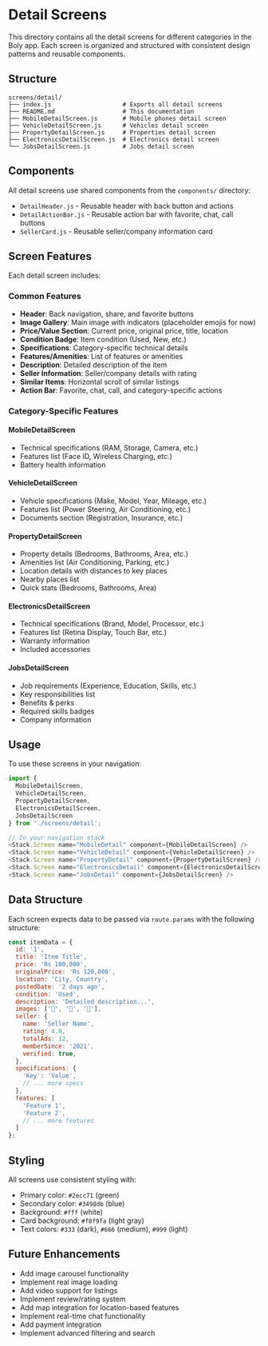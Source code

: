 # Detail Screens

This directory contains all the detail screens for different categories in the Boly app. Each screen is organized and structured with consistent design patterns and reusable components.

## Structure

```
screens/detail/
├── index.js                    # Exports all detail screens
├── README.md                   # This documentation
├── MobileDetailScreen.js       # Mobile phones detail screen
├── VehicleDetailScreen.js      # Vehicles detail screen
├── PropertyDetailScreen.js     # Properties detail screen
├── ElectronicsDetailScreen.js  # Electronics detail screen
└── JobsDetailScreen.js         # Jobs detail screen
```

## Components

All detail screens use shared components from the `components/` directory:

- `DetailHeader.js` - Reusable header with back button and actions
- `DetailActionBar.js` - Reusable action bar with favorite, chat, call buttons
- `SellerCard.js` - Reusable seller/company information card

## Screen Features

Each detail screen includes:

### Common Features
- **Header**: Back navigation, share, and favorite buttons
- **Image Gallery**: Main image with indicators (placeholder emojis for now)
- **Price/Value Section**: Current price, original price, title, location
- **Condition Badge**: Item condition (Used, New, etc.)
- **Specifications**: Category-specific technical details
- **Features/Amenities**: List of features or amenities
- **Description**: Detailed description of the item
- **Seller Information**: Seller/company details with rating
- **Similar Items**: Horizontal scroll of similar listings
- **Action Bar**: Favorite, chat, call, and category-specific actions

### Category-Specific Features

#### MobileDetailScreen
- Technical specifications (RAM, Storage, Camera, etc.)
- Features list (Face ID, Wireless Charging, etc.)
- Battery health information

#### VehicleDetailScreen
- Vehicle specifications (Make, Model, Year, Mileage, etc.)
- Features list (Power Steering, Air Conditioning, etc.)
- Documents section (Registration, Insurance, etc.)

#### PropertyDetailScreen
- Property details (Bedrooms, Bathrooms, Area, etc.)
- Amenities list (Air Conditioning, Parking, etc.)
- Location details with distances to key places
- Nearby places list
- Quick stats (Bedrooms, Bathrooms, Area)

#### ElectronicsDetailScreen
- Technical specifications (Brand, Model, Processor, etc.)
- Features list (Retina Display, Touch Bar, etc.)
- Warranty information
- Included accessories

#### JobsDetailScreen
- Job requirements (Experience, Education, Skills, etc.)
- Key responsibilities list
- Benefits & perks
- Required skills badges
- Company information

## Usage

To use these screens in your navigation:

```javascript
import { 
  MobileDetailScreen, 
  VehicleDetailScreen, 
  PropertyDetailScreen,
  ElectronicsDetailScreen,
  JobsDetailScreen 
} from './screens/detail';

// In your navigation stack
<Stack.Screen name="MobileDetail" component={MobileDetailScreen} />
<Stack.Screen name="VehicleDetail" component={VehicleDetailScreen} />
<Stack.Screen name="PropertyDetail" component={PropertyDetailScreen} />
<Stack.Screen name="ElectronicsDetail" component={ElectronicsDetailScreen} />
<Stack.Screen name="JobsDetail" component={JobsDetailScreen} />
```

## Data Structure

Each screen expects data to be passed via `route.params` with the following structure:

```javascript
const itemData = {
  id: '1',
  title: 'Item Title',
  price: 'Rs 100,000',
  originalPrice: 'Rs 120,000',
  location: 'City, Country',
  postedDate: '2 days ago',
  condition: 'Used',
  description: 'Detailed description...',
  images: ['📱', '📱', '📱'],
  seller: {
    name: 'Seller Name',
    rating: 4.8,
    totalAds: 12,
    memberSince: '2021',
    verified: true,
  },
  specifications: {
    'Key': 'Value',
    // ... more specs
  },
  features: [
    'Feature 1',
    'Feature 2',
    // ... more features
  ]
};
```

## Styling

All screens use consistent styling with:
- Primary color: `#2ecc71` (green)
- Secondary color: `#3498db` (blue)
- Background: `#fff` (white)
- Card background: `#f8f9fa` (light gray)
- Text colors: `#333` (dark), `#666` (medium), `#999` (light)

## Future Enhancements

- Add image carousel functionality
- Implement real image loading
- Add video support for listings
- Implement review/rating system
- Add map integration for location-based features
- Implement real-time chat functionality
- Add payment integration
- Implement advanced filtering and search 